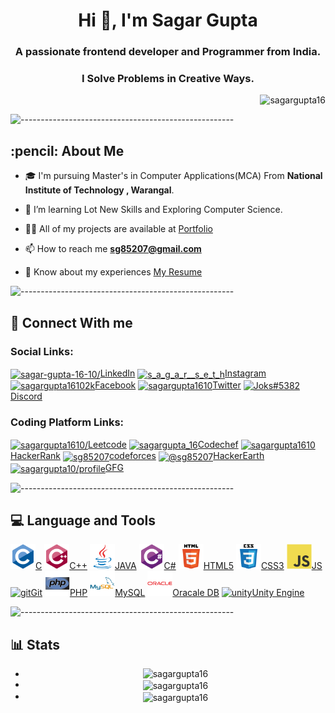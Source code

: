 <h1 align="center">Hi 👋, I'm Sagar Gupta</h1>
<h3 align="center">A passionate frontend developer and Programmer from India.</h3>
<h3 align="center">I Solve Problems in Creative Ways.</h3>

<p align="right"> <img src="https://komarev.com/ghpvc/?username=sagargupta16&label=Profile%20views&color=0e75b6&style=flat" alt="sagargupta16" /> </p>

![-----------------------------------------------------](https://raw.githubusercontent.com/andreasbm/readme/master/assets/lines/rainbow.png)


<!-- ABOUT ME -->
<h2 id="about-me"> :pencil: About Me</h2>

- 🎓 I'm pursuing Master's in Computer Applications(MCA) From **National Institute of Technology , Warangal**.

- 🌱 I’m learning Lot New Skills and Exploring Computer Science.

- 👨‍💻 All of my projects are available at [Portfolio](https://sagargupta16.github.io/PortFolio/)

- 📫 How to reach me **sg85207@gmail.com**

- 📄 Know about my experiences [My Resume](https://drive.google.com/file/d/1rS-iTEhfjA0z98ELuSpZKURXoRQunyo3/view)


![-----------------------------------------------------](https://raw.githubusercontent.com/andreasbm/readme/master/assets/lines/rainbow.png)

<!-- Connect -->
<h2 id="about-me"> 📧 Connect With me</h2>
<h3 align="left">Social Links:</h3>
<p align="left">
    <a href="https://linkedin.com/in/sagar-gupta-16-10/" target="blank"><img align="center"
            src="https://raw.githubusercontent.com/rahuldkjain/github-profile-readme-generator/master/src/images/icons/Social/linked-in-alt.svg"
            alt="sagar-gupta-16-10/" height="30" width="40" />LinkedIn</a>
    <a href="https://instagram.com/s_a_g_a_r__s_e_t_h" target="blank"><img align="center"
            src="https://raw.githubusercontent.com/rahuldkjain/github-profile-readme-generator/master/src/images/icons/Social/instagram.svg"
            alt="s_a_g_a_r__s_e_t_h" height="30" width="40" />Instagram</a>
    <a href="https://fb.com/sagargupta16102k" target="blank"><img align="center"
            src="https://raw.githubusercontent.com/rahuldkjain/github-profile-readme-generator/master/src/images/icons/Social/facebook.svg"
            alt="sagargupta16102k" height="30" width="40" />Facebook</a>
    <a href="https://twitter.com/sagargupta1610" target="blank"><img align="center"
            src="https://raw.githubusercontent.com/rahuldkjain/github-profile-readme-generator/master/src/images/icons/Social/twitter.svg"
            alt="sagargupta1610" height="30" width="40" />Twitter</a>
    <a href="https://discord.gg/Joks#5382" target="blank"><img align="center"
            src="https://raw.githubusercontent.com/rahuldkjain/github-profile-readme-generator/master/src/images/icons/Social/discord.svg"
            alt="Joks#5382" height="30" width="40" />Discord</a>

</p>
<h3 align="left">Coding Platform Links:</h3>
<p align="left">
    <a href="https://www.leetcode.com/sagargupta1610/" target="blank"><img align="center"
            src="https://raw.githubusercontent.com/rahuldkjain/github-profile-readme-generator/master/src/images/icons/Social/leet-code.svg"
            alt="sagargupta1610/" height="30" width="40" />Leetcode</a>
    <a href="https://www.codechef.com/users/sagargupta_16" target="blank"><img align="center"
            src="https://cdn.jsdelivr.net/npm/simple-icons@3.1.0/icons/codechef.svg" alt="sagargupta_16" height="30"
            width="40" />Codechef</a>
    <a href="https://www.hackerrank.com/sagargupta1610" target="blank"><img align="center"
            src="https://raw.githubusercontent.com/rahuldkjain/github-profile-readme-generator/master/src/images/icons/Social/hackerrank.svg"
            alt="sagargupta1610" height="30" width="40" />HackerRank</a>
    <a href="https://codeforces.com/profile/sg85207" target="blank"><img align="center"
            src="https://raw.githubusercontent.com/rahuldkjain/github-profile-readme-generator/master/src/images/icons/Social/codeforces.svg"
            alt="sg85207" height="30" width="40" />codeforces</a>
    <a href="https://www.hackerearth.com/@sg85207" target="blank"><img align="center"
            src="https://raw.githubusercontent.com/rahuldkjain/github-profile-readme-generator/master/src/images/icons/Social/hackerearth.svg"
            alt="@sg85207" height="30" width="40" />HackerEarth</a>
    <a href="https://auth.geeksforgeeks.org/user/sagargupta10/profile" target="blank"><img align="center"
            src="https://raw.githubusercontent.com/rahuldkjain/github-profile-readme-generator/master/src/images/icons/Social/geeks-for-geeks.svg"
            alt="sagargupta10/profile" height="30" width="40" />GFG</a>
</p>


![-----------------------------------------------------](https://raw.githubusercontent.com/andreasbm/readme/master/assets/lines/rainbow.png)

<!-- PROJECT FILES DESCRIPTION -->
<h2 id="language-and-tools"> 💻 Language and Tools</h2>
<p align="left"> 
    <a href="https://www.cprogramming.com/" target="_blank" rel="noreferrer"> <img src="https://raw.githubusercontent.com/devicons/devicon/master/icons/c/c-original.svg" alt="c" width="40" height="40"/>C</a> 
    <a href="https://www.w3schools.com/cpp/" target="_blank" rel="noreferrer"> <img src="https://raw.githubusercontent.com/devicons/devicon/master/icons/cplusplus/cplusplus-original.svg" alt="cplusplus" width="40" height="40"/>C++</a> 
    <a href="https://www.java.com" target="_blank" rel="noreferrer"> <img src="https://raw.githubusercontent.com/devicons/devicon/master/icons/java/java-original.svg" alt="java" width="40" height="40"/>JAVA</a> 
    <a href="https://www.w3schools.com/cs/" target="_blank" rel="noreferrer"> <img src="https://raw.githubusercontent.com/devicons/devicon/master/icons/csharp/csharp-original.svg" alt="csharp" width="40" height="40"/>C#</a> 
    <a href="https://www.w3.org/html/" target="_blank" rel="noreferrer"> <img src="https://raw.githubusercontent.com/devicons/devicon/master/icons/html5/html5-original-wordmark.svg" alt="html5" width="40" height="40"/>HTML5</a> 
    <a href="https://www.w3schools.com/css/" target="_blank" rel="noreferrer"> <img src="https://raw.githubusercontent.com/devicons/devicon/master/icons/css3/css3-original-wordmark.svg" alt="css3" width="40" height="40"/>CSS3</a> 
    <a href="https://developer.mozilla.org/en-US/docs/Web/JavaScript" target="_blank" rel="noreferrer"> <img src="https://raw.githubusercontent.com/devicons/devicon/master/icons/javascript/javascript-original.svg" alt="javascript" width="40" height="40"/>JS</a> 
    <a href="https://git-scm.com/" target="_blank" rel="noreferrer"> <img src="https://www.vectorlogo.zone/logos/git-scm/git-scm-icon.svg" alt="git" width="40" height="40"/>Git</a> 
    <a href="https://www.php.net" target="_blank" rel="noreferrer"> <img src="https://raw.githubusercontent.com/devicons/devicon/master/icons/php/php-original.svg" alt="php" width="40" height="40"/>PHP</a> 
    <a href="https://www.mysql.com/" target="_blank" rel="noreferrer"> <img src="https://raw.githubusercontent.com/devicons/devicon/master/icons/mysql/mysql-original-wordmark.svg" alt="mysql" width="40" height="40"/>MySQL</a> 
    <a href="https://www.oracle.com/" target="_blank" rel="noreferrer"> <img src="https://raw.githubusercontent.com/devicons/devicon/master/icons/oracle/oracle-original.svg" alt="oracle" width="40" height="40"/>Oracale DB</a> 
    <a href="https://unity.com/" target="_blank" rel="noreferrer"> <img src="https://www.vectorlogo.zone/logos/unity3d/unity3d-icon.svg" alt="unity" width="40" height="40"/>Unity Engine</a> </p>


![-----------------------------------------------------](https://raw.githubusercontent.com/andreasbm/readme/master/assets/lines/rainbow.png)
 
 <h2 id="stats"> 📊 Stats</h2>
 
 <ul>
    <li align="center"><img src="https://github-readme-stats.vercel.app/api/top-langs?username=sagargupta16&show_icons=true&theme=dark&locale=en&layout=compact" alt="sagargupta16"/></li>
    <li align="center"><img align="center" src="https://github-readme-stats.vercel.app/api?username=sagargupta16&show_icons=true&theme=dark&locale=en" alt="sagargupta16" /></li>
    <li align="center"><img align="center" src="https://github-readme-streak-stats.herokuapp.com/?user=sagargupta16&theme=dark" alt="sagargupta16" /></li>
 </ul>
